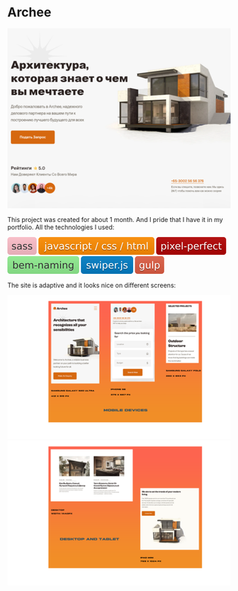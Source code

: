 # Archee

![css/html/javascript](https://github.com/DennyMaverick/Archee/raw/main/img-readme/archee.png)

<p>
  This project was created for about 1 month. And I pride that I have it in my portfolio. All the technologies I used:
</p>

![sass](https://github.com/DennyMaverick/Archee/raw/main/img-readme/bages/1.svg)
![css/html/javascript](https://github.com/DennyMaverick/Archee/raw/main/img-readme/bages/2.svg)
![pixel-perfect](https://github.com/DennyMaverick/Archee/raw/main/img-readme/bages/3.svg)
![bem-naming](https://github.com/DennyMaverick/Archee/raw/main/img-readme/bages/4.svg)
![swiper.js](https://github.com/DennyMaverick/Archee/raw/main/img-readme/bages/5.svg)
![gulp](https://github.com/DennyMaverick/Archee/raw/main/img-readme/bages/6.svg)

<p>
  The site is adaptive and it looks nice on different screens: 
</p>  

![css/html/javascript](https://github.com/DennyMaverick/Archee/raw/main/img-readme/archee-mobile.png)
![css/html/javascript](https://github.com/DennyMaverick/Archee/raw/main/img-readme/archee-desktop.png)
